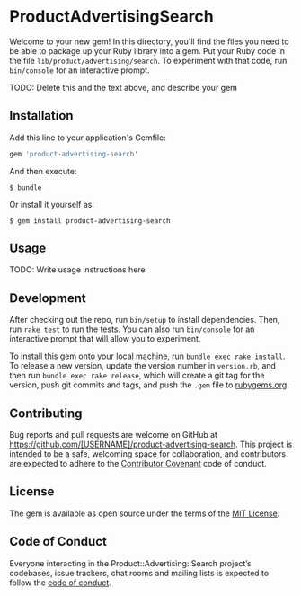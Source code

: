 # ProductAdvertisingSearch

Welcome to your new gem! In this directory, you'll find the files you need to be able to package up your Ruby library into a gem. Put your Ruby code in the file `lib/product/advertising/search`. To experiment with that code, run `bin/console` for an interactive prompt.

TODO: Delete this and the text above, and describe your gem

## Installation

Add this line to your application's Gemfile:

```ruby
gem 'product-advertising-search'
```

And then execute:

    $ bundle

Or install it yourself as:

    $ gem install product-advertising-search

## Usage

TODO: Write usage instructions here

## Development

After checking out the repo, run `bin/setup` to install dependencies. Then, run `rake test` to run the tests. You can also run `bin/console` for an interactive prompt that will allow you to experiment.

To install this gem onto your local machine, run `bundle exec rake install`. To release a new version, update the version number in `version.rb`, and then run `bundle exec rake release`, which will create a git tag for the version, push git commits and tags, and push the `.gem` file to [rubygems.org](https://rubygems.org).

## Contributing

Bug reports and pull requests are welcome on GitHub at https://github.com/[USERNAME]/product-advertising-search. This project is intended to be a safe, welcoming space for collaboration, and contributors are expected to adhere to the [Contributor Covenant](http://contributor-covenant.org) code of conduct.

## License

The gem is available as open source under the terms of the [MIT License](https://opensource.org/licenses/MIT).

## Code of Conduct

Everyone interacting in the Product::Advertising::Search project’s codebases, issue trackers, chat rooms and mailing lists is expected to follow the [code of conduct](https://github.com/[USERNAME]/product-advertising-search/blob/master/CODE_OF_CONDUCT.md).
